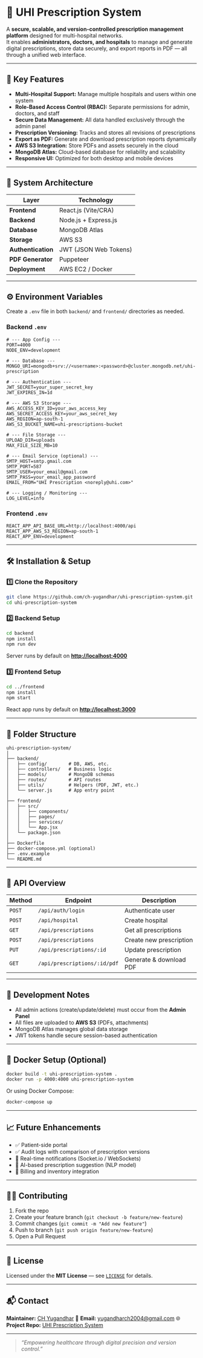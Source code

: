 
# 🏥 UHI Prescription System

A **secure, scalable, and version-controlled prescription management platform** designed for multi-hospital networks.  
It enables **administrators, doctors, and hospitals** to manage and generate digital prescriptions, store data securely, and export reports in PDF — all through a unified web interface.

---

## 🚀 Key Features

- **Multi-Hospital Support:** Manage multiple hospitals and users within one system  
- **Role-Based Access Control (RBAC):** Separate permissions for admin, doctors, and staff  
- **Secure Data Management:** All data handled exclusively through the admin panel  
- **Prescription Versioning:** Tracks and stores all revisions of prescriptions  
- **Export as PDF:** Generate and download prescription reports dynamically  
- **AWS S3 Integration:** Store PDFs and assets securely in the cloud  
- **MongoDB Atlas:** Cloud-based database for reliability and scalability  
- **Responsive UI:** Optimized for both desktop and mobile devices  

---

## 🧠 System Architecture

| Layer | Technology |
|-------|-------------|
| **Frontend** | React.js (Vite/CRA) |
| **Backend** | Node.js + Express.js |
| **Database** | MongoDB Atlas |
| **Storage** | AWS S3 |
| **Authentication** | JWT (JSON Web Tokens) |
| **PDF Generator** | Puppeteer |
| **Deployment** | AWS EC2 / Docker |

---

## ⚙️ Environment Variables

Create a `.env` file in both `backend/` and `frontend/` directories as needed.

### Backend `.env`

```env
# --- App Config ---
PORT=4000
NODE_ENV=development

# --- Database ---
MONGO_URI=mongodb+srv://<username>:<password>@cluster.mongodb.net/uhi-prescription

# --- Authentication ---
JWT_SECRET=your_super_secret_key
JWT_EXPIRES_IN=1d

# --- AWS S3 Storage ---
AWS_ACCESS_KEY_ID=your_aws_access_key
AWS_SECRET_ACCESS_KEY=your_aws_secret_key
AWS_REGION=ap-south-1
AWS_S3_BUCKET_NAME=uhi-prescriptions-bucket

# --- File Storage ---
UPLOAD_DIR=uploads
MAX_FILE_SIZE_MB=10

# --- Email Service (optional) ---
SMTP_HOST=smtp.gmail.com
SMTP_PORT=587
SMTP_USER=your_email@gmail.com
SMTP_PASS=your_email_app_password
EMAIL_FROM="UHI Prescription <noreply@uhi.com>"

# --- Logging / Monitoring ---
LOG_LEVEL=info
````

### Frontend `.env`

```env
REACT_APP_API_BASE_URL=http://localhost:4000/api
REACT_APP_AWS_S3_REGION=ap-south-1
REACT_APP_ENV=development
```


---

## 🛠️ Installation & Setup

### 1️⃣ Clone the Repository

```bash
git clone https://github.com/ch-yugandhar/uhi-prescription-system.git
cd uhi-prescription-system
```

### 2️⃣ Backend Setup

```bash
cd backend
npm install
npm run dev
```

Server runs by default on **[http://localhost:4000](http://localhost:4000)**

### 3️⃣ Frontend Setup

```bash
cd ../frontend
npm install
npm start
```

React app runs by default on **[http://localhost:3000](http://localhost:3000)**

---

## 🧱 Folder Structure

```
uhi-prescription-system/
│
├── backend/
│   ├── config/        # DB, AWS, etc.
│   ├── controllers/   # Business logic
│   ├── models/        # MongoDB schemas
│   ├── routes/        # API routes
│   ├── utils/         # Helpers (PDF, JWT, etc.)
│   └── server.js      # App entry point
│
├── frontend/
│   ├── src/
│   │   ├── components/
│   │   ├── pages/
│   │   ├── services/
│   │   └── App.jsx
│   └── package.json
│
├── Dockerfile
├── docker-compose.yml (optional)
├── .env.example
└── README.md
```

---

## 🧩 API Overview

| Method | Endpoint                     | Description             |
| ------ | ---------------------------- | ----------------------- |
| `POST` | `/api/auth/login`            | Authenticate user       |
| `POST` | `/api/hospital`              | Create hospital         |
| `GET`  | `/api/prescriptions`         | Get all prescriptions   |
| `POST` | `/api/prescriptions`         | Create new prescription |
| `PUT`  | `/api/prescriptions/:id`     | Update prescription     |
| `GET`  | `/api/prescriptions/:id/pdf` | Generate & download PDF |

---

## 🧪 Development Notes

* All admin actions (create/update/delete) must occur from the **Admin Panel**
* All files are uploaded to **AWS S3** (PDFs, attachments)
* MongoDB Atlas manages global data storage
* JWT tokens handle secure session-based authentication

---

## 🐳 Docker Setup (Optional)

```bash
docker build -t uhi-prescription-system .
docker run -p 4000:4000 uhi-prescription-system
```

Or using Docker Compose:

```bash
docker-compose up
```

---

## 📈 Future Enhancements

* ✅ Patient-side portal
* ✅ Audit logs with comparison of prescription versions
* 🔄 Real-time notifications (Socket.io / WebSockets)
* 🧠 AI-based prescription suggestion (NLP model)
* 🧾 Billing and inventory integration

---

## 🧑‍💻 Contributing

1. Fork the repo
2. Create your feature branch (`git checkout -b feature/new-feature`)
3. Commit changes (`git commit -m "Add new feature"`)
4. Push to branch (`git push origin feature/new-feature`)
5. Open a Pull Request

---

## 📄 License

Licensed under the **MIT License** — see [`LICENSE`](LICENSE) for details.

---

## 📬 Contact

**Maintainer:** [CH Yugandhar](https://github.com/ch-yugandhar)
📧 **Email:** [yugandharch2004@gmail.com](mailto:yugandharch2004@gmail.com)
🌐 **Project Repo:** [UHI Prescription System](https://github.com/ch-yugandhar/uhi-prescription-system)

---

> *“Empowering healthcare through digital precision and version control.”*

